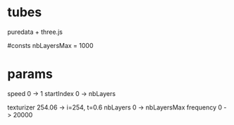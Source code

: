 # tubes
puredata + three.js 

#consts
nbLayersMax = 1000

# params
speed 0 -> 1
startIndex  0 -> nbLayers

texturizer 254.06 -> i=254, t=0.6
nbLayers 0 -> nbLayersMax
frequency 0 -> 20000

